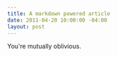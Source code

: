 ```yaml
---
title: A markdown powered article
date: 2011-04-20 10:00:00 -04:00
layout: post
---
```


You're mutually oblivious.